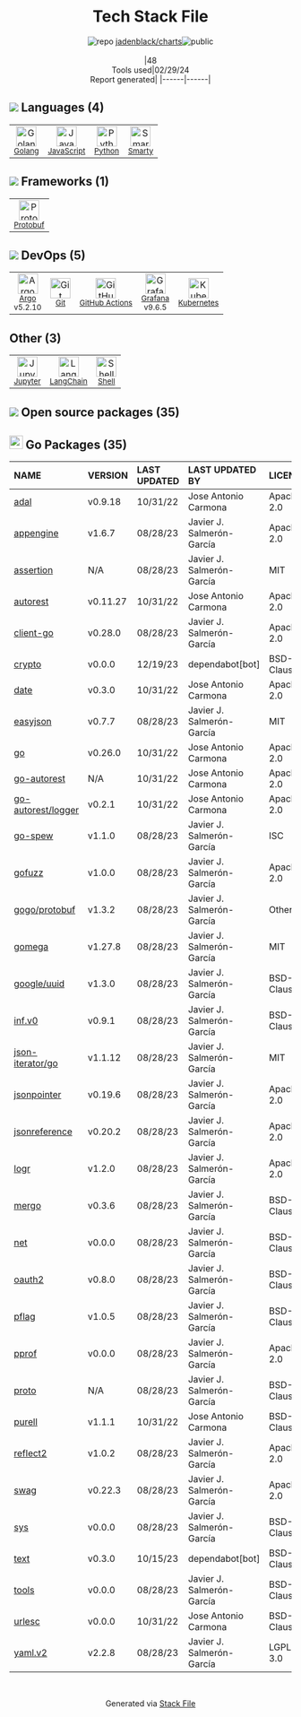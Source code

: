 <!--
&lt;--- Readme.md Snippet without images Start ---&gt;
## Tech Stack
jadenblack/charts is built on the following main stack:

- [Golang](http://golang.org/) – Languages
- [JavaScript](https://developer.mozilla.org/en-US/docs/Web/JavaScript) – Languages
- [Python](https://www.python.org) – Languages
- [Smarty](http://www.smarty.net/) – Templating Languages & Extensions
- [Protobuf](https://developers.google.com/protocol-buffers/) – Serialization Frameworks
- [Argo](https://argoproj.github.io/) – Container Tools
- [GitHub Actions](https://github.com/features/actions) – Continuous Integration
- [Grafana](http://grafana.org/) – Monitoring Tools
- [Kubernetes](http://kubernetes.io/) – Container Tools
- [Jupyter](http://jupyter.org) – Data Science Notebooks
- [LangChain](https://github.com/hwchase17/langchain) – Large Language Model Tools
- [Shell](https://en.wikipedia.org/wiki/Shell_script) – Shells

Full tech stack [here](/techstack.md)

&lt;--- Readme.md Snippet without images End ---&gt;

&lt;--- Readme.md Snippet with images Start ---&gt;
## Tech Stack
jadenblack/charts is built on the following main stack:

- <img width='25' height='25' src='https://img.stackshare.io/service/1005/O6AczwfV_400x400.png' alt='Golang'/> [Golang](http://golang.org/) – Languages
- <img width='25' height='25' src='https://img.stackshare.io/service/1209/javascript.jpeg' alt='JavaScript'/> [JavaScript](https://developer.mozilla.org/en-US/docs/Web/JavaScript) – Languages
- <img width='25' height='25' src='https://img.stackshare.io/service/993/pUBY5pVj.png' alt='Python'/> [Python](https://www.python.org) – Languages
- <img width='25' height='25' src='https://img.stackshare.io/service/3693/smarty.png' alt='Smarty'/> [Smarty](http://www.smarty.net/) – Templating Languages & Extensions
- <img width='25' height='25' src='https://img.stackshare.io/service/4393/ma2jqJKH_400x400.png' alt='Protobuf'/> [Protobuf](https://developers.google.com/protocol-buffers/) – Serialization Frameworks
- <img width='25' height='25' src='https://img.stackshare.io/service/9840/PqKLmP_S_400x400.jpg' alt='Argo'/> [Argo](https://argoproj.github.io/) – Container Tools
- <img width='25' height='25' src='https://img.stackshare.io/service/11563/actions.png' alt='GitHub Actions'/> [GitHub Actions](https://github.com/features/actions) – Continuous Integration
- <img width='25' height='25' src='https://img.stackshare.io/service/2645/default_8f9d552b144493679449b16c79647da5787e808b.jpg' alt='Grafana'/> [Grafana](http://grafana.org/) – Monitoring Tools
- <img width='25' height='25' src='https://img.stackshare.io/service/1885/21_d3cvM.png' alt='Kubernetes'/> [Kubernetes](http://kubernetes.io/) – Container Tools
- <img width='25' height='25' src='https://img.stackshare.io/service/4190/fGBUdNf__400x400.jpg' alt='Jupyter'/> [Jupyter](http://jupyter.org) – Data Science Notebooks
- <img width='25' height='25' src='https://img.stackshare.io/service/48790/default_5b6c6b73f1ff3775c85d2a1ba954cb87e30cbf13.jpg' alt='LangChain'/> [LangChain](https://github.com/hwchase17/langchain) – Large Language Model Tools
- <img width='25' height='25' src='https://img.stackshare.io/service/4631/default_c2062d40130562bdc836c13dbca02d318205a962.png' alt='Shell'/> [Shell](https://en.wikipedia.org/wiki/Shell_script) – Shells

Full tech stack [here](/techstack.md)

&lt;--- Readme.md Snippet with images End ---&gt;
-->
<div align="center">

# Tech Stack File
![](https://img.stackshare.io/repo.svg "repo") [jadenblack/charts](https://github.com/jadenblack/charts)![](https://img.stackshare.io/public_badge.svg "public")
<br/><br/>
|48<br/>Tools used|02/29/24 <br/>Report generated|
|------|------|
</div>

## <img src='https://img.stackshare.io/languages.svg'/> Languages (4)
<table><tr>
  <td align='center'>
  <img width='36' height='36' src='https://img.stackshare.io/service/1005/O6AczwfV_400x400.png' alt='Golang'>
  <br>
  <sub><a href="http://golang.org/">Golang</a></sub>
  <br>
  <sub></sub>
</td>

<td align='center'>
  <img width='36' height='36' src='https://img.stackshare.io/service/1209/javascript.jpeg' alt='JavaScript'>
  <br>
  <sub><a href="https://developer.mozilla.org/en-US/docs/Web/JavaScript">JavaScript</a></sub>
  <br>
  <sub></sub>
</td>

<td align='center'>
  <img width='36' height='36' src='https://img.stackshare.io/service/993/pUBY5pVj.png' alt='Python'>
  <br>
  <sub><a href="https://www.python.org">Python</a></sub>
  <br>
  <sub></sub>
</td>

<td align='center'>
  <img width='36' height='36' src='https://img.stackshare.io/service/3693/smarty.png' alt='Smarty'>
  <br>
  <sub><a href="http://www.smarty.net/">Smarty</a></sub>
  <br>
  <sub></sub>
</td>

</tr>
</table>

## <img src='https://img.stackshare.io/frameworks.svg'/> Frameworks (1)
<table><tr>
  <td align='center'>
  <img width='36' height='36' src='https://img.stackshare.io/service/4393/ma2jqJKH_400x400.png' alt='Protobuf'>
  <br>
  <sub><a href="https://developers.google.com/protocol-buffers/">Protobuf</a></sub>
  <br>
  <sub></sub>
</td>

</tr>
</table>

## <img src='https://img.stackshare.io/devops.svg'/> DevOps (5)
<table><tr>
  <td align='center'>
  <img width='36' height='36' src='https://img.stackshare.io/service/9840/PqKLmP_S_400x400.jpg' alt='Argo'>
  <br>
  <sub><a href="https://argoproj.github.io/">Argo</a></sub>
  <br>
  <sub>v5.2.10</sub>
</td>

<td align='center'>
  <img width='36' height='36' src='https://img.stackshare.io/service/1046/git.png' alt='Git'>
  <br>
  <sub><a href="http://git-scm.com/">Git</a></sub>
  <br>
  <sub></sub>
</td>

<td align='center'>
  <img width='36' height='36' src='https://img.stackshare.io/service/11563/actions.png' alt='GitHub Actions'>
  <br>
  <sub><a href="https://github.com/features/actions">GitHub Actions</a></sub>
  <br>
  <sub></sub>
</td>

<td align='center'>
  <img width='36' height='36' src='https://img.stackshare.io/service/2645/default_8f9d552b144493679449b16c79647da5787e808b.jpg' alt='Grafana'>
  <br>
  <sub><a href="http://grafana.org/">Grafana</a></sub>
  <br>
  <sub>v9.6.5</sub>
</td>

<td align='center'>
  <img width='36' height='36' src='https://img.stackshare.io/service/1885/21_d3cvM.png' alt='Kubernetes'>
  <br>
  <sub><a href="http://kubernetes.io/">Kubernetes</a></sub>
  <br>
  <sub></sub>
</td>

</tr>
</table>

## Other (3)
<table><tr>
  <td align='center'>
  <img width='36' height='36' src='https://img.stackshare.io/service/4190/fGBUdNf__400x400.jpg' alt='Jupyter'>
  <br>
  <sub><a href="http://jupyter.org">Jupyter</a></sub>
  <br>
  <sub></sub>
</td>

<td align='center'>
  <img width='36' height='36' src='https://img.stackshare.io/service/48790/default_5b6c6b73f1ff3775c85d2a1ba954cb87e30cbf13.jpg' alt='LangChain'>
  <br>
  <sub><a href="https://github.com/hwchase17/langchain">LangChain</a></sub>
  <br>
  <sub></sub>
</td>

<td align='center'>
  <img width='36' height='36' src='https://img.stackshare.io/service/4631/default_c2062d40130562bdc836c13dbca02d318205a962.png' alt='Shell'>
  <br>
  <sub><a href="https://en.wikipedia.org/wiki/Shell_script">Shell</a></sub>
  <br>
  <sub></sub>
</td>

</tr>
</table>


## <img src='https://img.stackshare.io/group.svg' /> Open source packages (35)</h2>

## <img width='24' height='24' src='https://img.stackshare.io/service/21112/default_1346bbda8fe03e4dce5601323a3ca47a10c1ae36.png'/> Go Packages (35)

|NAME|VERSION|LAST UPDATED|LAST UPDATED BY|LICENSE|VULNERABILITIES|
|:------|:------|:------|:------|:------|:------|
|[adal](https://pkg.go.dev/github.com/Azure/go-autorest/autorest/adal)|v0.9.18|10/31/22|Jose Antonio Carmona |Apache-2.0|N/A|
|[appengine](https://pkg.go.dev/google.golang.org/appengine)|v1.6.7|08/28/23|Javier J. Salmerón-García |Apache-2.0|N/A|
|[assertion](https://pkg.go.dev/github.com/onsi/gomega/internal/assertion)|N/A|08/28/23|Javier J. Salmerón-García |MIT|N/A|
|[autorest](https://pkg.go.dev/github.com/Azure/go-autorest/autorest)|v0.11.27|10/31/22|Jose Antonio Carmona |Apache-2.0|N/A|
|[client-go](https://pkg.go.dev/k8s.io/client-go)|v0.28.0|08/28/23|Javier J. Salmerón-García |Apache-2.0|N/A|
|[crypto](https://pkg.go.dev/golang.org/x/crypto)|v0.0.0|12/19/23|dependabot[bot] |BSD-3-Clause|[CVE-2020-9283](https://github.com/advisories/GHSA-ffhg-7mh4-33c4) (Moderate)|
|[date](https://pkg.go.dev/github.com/Azure/go-autorest/autorest/date)|v0.3.0|10/31/22|Jose Antonio Carmona |Apache-2.0|N/A|
|[easyjson](https://pkg.go.dev/github.com/mailru/easyjson)|v0.7.7|08/28/23|Javier J. Salmerón-García |MIT|N/A|
|[go](https://pkg.go.dev/cloud.google.com/go)|v0.26.0|10/31/22|Jose Antonio Carmona |Apache-2.0|N/A|
|[go-autorest](https://pkg.go.dev/github.com/Azure/go-autorest)|N/A|10/31/22|Jose Antonio Carmona |Apache-2.0|N/A|
|[go-autorest/logger](https://pkg.go.dev/github.com/Azure/go-autorest/logger)|v0.2.1|10/31/22|Jose Antonio Carmona |Apache-2.0|N/A|
|[go-spew](https://pkg.go.dev/github.com/davecgh/go-spew)|v1.1.0|08/28/23|Javier J. Salmerón-García |ISC|N/A|
|[gofuzz](https://pkg.go.dev/github.com/google/gofuzz)|v1.0.0|08/28/23|Javier J. Salmerón-García |Apache-2.0|N/A|
|[gogo/protobuf](https://pkg.go.dev/github.com/gogo/protobuf)|v1.3.2|08/28/23|Javier J. Salmerón-García |Other|N/A|
|[gomega](https://pkg.go.dev/github.com/onsi/gomega)|v1.27.8|08/28/23|Javier J. Salmerón-García |MIT|N/A|
|[google/uuid](https://pkg.go.dev/github.com/google/uuid)|v1.3.0|08/28/23|Javier J. Salmerón-García |BSD-3-Clause|N/A|
|[inf.v0](https://pkg.go.dev/gopkg.in/inf.v0)|v0.9.1|08/28/23|Javier J. Salmerón-García |BSD-3-Clause|N/A|
|[json-iterator/go](https://pkg.go.dev/github.com/json-iterator/go)|v1.1.12|08/28/23|Javier J. Salmerón-García |MIT|N/A|
|[jsonpointer](https://pkg.go.dev/github.com/go-openapi/jsonpointer)|v0.19.6|08/28/23|Javier J. Salmerón-García |Apache-2.0|N/A|
|[jsonreference](https://pkg.go.dev/github.com/go-openapi/jsonreference)|v0.20.2|08/28/23|Javier J. Salmerón-García |Apache-2.0|N/A|
|[logr](https://pkg.go.dev/github.com/go-logr/logr)|v1.2.0|08/28/23|Javier J. Salmerón-García |Apache-2.0|N/A|
|[mergo](https://pkg.go.dev/github.com/imdario/mergo)|v0.3.6|08/28/23|Javier J. Salmerón-García |BSD-3-Clause|N/A|
|[net](https://pkg.go.dev/golang.org/x/net)|v0.0.0|08/28/23|Javier J. Salmerón-García |BSD-3-Clause|N/A|
|[oauth2](https://pkg.go.dev/golang.org/x/oauth2)|v0.8.0|08/28/23|Javier J. Salmerón-García |BSD-3-Clause|N/A|
|[pflag](https://pkg.go.dev/github.com/spf13/pflag)|v1.0.5|08/28/23|Javier J. Salmerón-García |BSD-3-Clause|N/A|
|[pprof](https://pkg.go.dev/github.com/google/pprof)|v0.0.0|08/28/23|Javier J. Salmerón-García |Apache-2.0|N/A|
|[proto](https://pkg.go.dev/github.com/golang/protobuf/proto)|N/A|08/28/23|Javier J. Salmerón-García |BSD-3-Clause|N/A|
|[purell](https://pkg.go.dev/github.com/PuerkitoBio/purell)|v1.1.1|10/31/22|Jose Antonio Carmona |BSD-3-Clause|N/A|
|[reflect2](https://pkg.go.dev/github.com/modern-go/reflect2)|v1.0.2|08/28/23|Javier J. Salmerón-García |Apache-2.0|N/A|
|[swag](https://pkg.go.dev/github.com/go-openapi/swag)|v0.22.3|08/28/23|Javier J. Salmerón-García |Apache-2.0|N/A|
|[sys](https://pkg.go.dev/golang.org/x/sys)|v0.0.0|08/28/23|Javier J. Salmerón-García |BSD-3-Clause|N/A|
|[text](https://pkg.go.dev/golang.org/x/text)|v0.3.0|10/15/23|dependabot[bot] |BSD-3-Clause|N/A|
|[tools](https://pkg.go.dev/golang.org/x/tools)|v0.0.0|08/28/23|Javier J. Salmerón-García |BSD-3-Clause|N/A|
|[urlesc](https://pkg.go.dev/github.com/PuerkitoBio/urlesc)|v0.0.0|10/31/22|Jose Antonio Carmona |BSD-3-Clause|N/A|
|[yaml.v2](https://pkg.go.dev/gopkg.in/yaml.v2)|v2.2.8|08/28/23|Javier J. Salmerón-García |LGPL-3.0|N/A|

<br/>
<div align='center'>

Generated via [Stack File](https://github.com/marketplace/stack-file)
